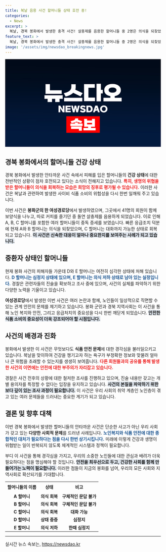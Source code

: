 ```yaml
---
title: 복날 음용 사건 할머니들 상태 호전 중!
categories:
  - News
excerpt: >
  복날, 경북 봉화에서 발생한 충격 사건! 살충제를 음용한 할머니들 중 2명은 의식을 되찾았으나, 여전히 2명은 중태에 빠져 있습니다. 경찰은 진술 확보에 나섰습니다. 과연 이 사건의 전말은 무엇일까요?
feature_text: >
  복날, 경북 봉화에서 발생한 충격 사건! 살충제를 음용한 할머니들 중 2명은 의식을 되찾았으나, 여전히 2명은 중태에 빠져 있습니다. 경찰은 진술 확보에 나섰습니다. 과연 이 사건의 전말은 무엇일까요?
image: '/assets/img/newsdao_breakingnews.jpg'
---
```


<p><img src="/assets/img/newsdao_breakingnews.jpg" alt="koreaapp 속보" /></p>

<h2 data-ke-size="size26">경북 봉화에서의 할머니들 건강 상태</h2>

<p data-ke-size="size16">경북 봉화에서 발생한 안타까운 사건 속에서 피해를 입은 할머니들의 <b>건강 상태</b>에 대한 전반적인 상황이 점차 호전되고 있다는 소식이 전해지고 있습니다. <b><span style="color: #ee2323;">특히, 생명의 위협을 받은 할머니들이 의식을 회복하는 모습은 희망의 징후로 평가될 수 있습니다.</span></b> 이러한 사건은 복날과 관련하여 발생한 사이비 식품 소비의 위험성을 다시 한번 일깨워 주고 있습니다.</p>

<p data-ke-size="size16">이번 사건은 <b>봉화군의 한 여성경로당</b>에서 발생하였으며, 그곳에서 41명의 회원이 함께 보양식을 나누고, 따로 커피를 즐기던 중 돌연 살충제를 음용하게 되었습니다. 이로 인해 A, B, C 할머니를 포함한 여러 할머니들이 중독 증세를 보였습니다. 빠른 응급조치 덕분에 현재 A와 B 할머니는 의식을 되찾았으며, C 할머니는 대화까지 가능한 상태로 회복되고 있습니다. <b><span style="background-color: #21538527;">이 사건은 신속한 대응이 얼마나 중요한지를 보여주는 사례가 되고 있습니다.</span></b></p>

<h2 data-ke-size="size26">중환자 상태인 할머니들</h2>

<p data-ke-size="size16">현재 봉화 사건의 피해자들 가운데 D와 E 할머니는 여전히 심각한 상태에 처해 있습니다. <b><span style="color: #1a5490;">D 할머니는 심정지 상태에 있으며, E 할머니는 의식 저하 상태로 남아 있는 실정입니다.</span></b> 경찰은 관련자들의 진술을 확보하고 조사 중에 있으며, 사건의 실체를 파악하기 위한 다양한 노력을 기울이고 있습니다.</p>

<p data-ke-size="size16"><b>여성경로당</b>에서 발생한 이번 사건은 여러 논란과 함께, 노인들이 일상적으로 직면할 수 있는 관계 안전의 문제를 제기하고 있습니다. 봉화 군민과 경북 지역사회는 이 사건을 통해 노인 복지와 안전, 그리고 응급처치의 중요성을 다시 한번 깨닫게 되었습니다. <b><span style="background-color: #21538527;">안전한 식품 소비의 중요성이 더욱 강조되어야 할 시점입니다.</span></b></p>

<h2 data-ke-size="size26">사건의 배경과 진화</h2>

<p data-ke-size="size16">봉화에서 발생한 이 사건은 무엇보다도 <b>식품 안전 문제</b>에 대한 경각심을 불러일으키고 있습니다. 복날을 맞이하여 건강을 챙기고자 하는 욕구가 부정확한 정보와 맞물려 얼마나 큰 위험을 초래할 수 있는지를 생생히 보여줍니다. <b><span style="color: #ee2323;">다른 회원들과의 공유를 통해 발생한 사건의 이면에는 안전에 대한 부주의가 자리잡고 있습니다.</span></b></p>

<p data-ke-size="size16">경찰은 사건 전후의 상황에 대한 철저한 조사를 진행하고 있으며, 진술 내용만 갖고는 개별 용의자를 특정할 수 없다는 입장을 유지하고 있습니다. <b><span style="background-color: #21538527;">사건의 본질을 파악하기 위한 보다 깊이 있는 조사 과정이 필요합니다.</span></b> 이 사건은 우리 사회의 취약 계층인 노인층이 겪고 있는 여러 문제들을 드러내는 중요한 계기가 되고 있습니다.</p>

<h2 data-ke-size="size26">결론 및 향후 대책</h2>

<p data-ke-size="size16">이번 경북 봉화에서 발생한 할머니들의 안타까운 사건은 단순한 사고가 아닌 우리 사회가 갖고 있는 <b>다양한 사회적 문제</b>를 드러낸 사례입니다. <b><span style="color: #1a5490;">노인복지와 식품 안전에 대한 종합적인 대처가 필요하다는 점을 다시 한번 상기시킵니다.</span></b> 미래에 이렇게 건강과 생명이 위협받는 일이 반복되지 않도록 체계적인 시스템과 정책이 필요합니다.</p>

<p data-ke-size="size16">부디 이 사건을 통해 경각심을 가지고, 우리의 소중한 노인들에 대한 관심과 배려가 더욱 필요하다는 점을 명심해야 할 것입니다. <b><span style="background-color: #21538527;">안전을 최우선으로 두고, 건강한 사회를 함께 만들어가는 노력이 필요합니다.</span></b> 이러한 점들이 지금의 봉화를 넘어, 우리의 모든 사회와 지역사회로 확산되기를 기대합니다.</p>

<table style="width: 100%; border-collapse: collapse;">
<tr>
<td style="text-align: center; height: 29px;"><b>할머니들의 이름</b></td>
<td style="text-align: center; height: 29px;"><b>상태</b></td>
<td style="text-align: center; height: 29px;"><b>비고</b></td>
</tr>
<tr>
<td style="text-align: center; height: 17px;"><b>A 할머니</b></td>
<td style="text-align: center; height: 17px;"><b>의식 회복</b></td>
<td style="text-align: center; height: 17px;"><b>구체적인 문답 불가</b></td>
</tr>
<tr>
<td style="text-align: center; height: 17px;"><b>B 할머니</b></td>
<td style="text-align: center; height: 17px;"><b>의식 회복</b></td>
<td style="text-align: center; height: 17px;"><b>구체적인 문답 불가</b></td>
</tr>
<tr>
<td style="text-align: center; height: 17px;"><b>C 할머니</b></td>
<td style="text-align: center; height: 17px;"><b>의식 회복</b></td>
<td style="text-align: center; height: 17px;"><b>대화 가능</b></td>
</tr>
<tr>
<td style="text-align: center; height: 17px;"><b>D 할머니</b></td>
<td style="text-align: center; height: 17px;"><b>상태 중증</b></td>
<td style="text-align: center; height: 17px;"><b>심정지</b></td>
</tr>
<tr>
<td style="text-align: center; height: 17px;"><b>E 할머니</b></td>
<td style="text-align: center; height: 17px;"><b>의식 저하</b></td>
<td style="text-align: center; height: 17px;"><b>한때 심정지</b></td>
</tr>
</table>

<hr>
실시간 뉴스 속보는, <a href="https://newsdao.kr" rel="dofollow">https://newsdao.kr</a>


